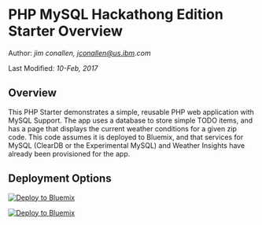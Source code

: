 # PHP MySQL Hackathong Edition Starter Overview

Author: _jim conallen, jconallen@us.ibm.com_

Last Modified: _10-Feb, 2017_

## Overview

This PHP Starter demonstrates a simple, reusable PHP web application with MySQL Support.  The app
uses a database to store simple TODO items, and has a page that displays the current weather
conditions for a given zip code.  This code assumes it is deployed to Bluemix, and that services for
MySQL (ClearDB or the Experimental MySQL) and Weather Insights have already been provisioned for 
the app.

## Deployment Options

[![Deploy to Bluemix](https://bluemix.net/deploy/button.png)](https://bluemix.net/deploy?repository=https%3A%2F%2Fgithub.com%2Fjconallen%2FPHP-MySQL-Hackathon-Example)

[![Deploy to Bluemix](https://developer.ibm.com/devops-services/wp-content/uploads/sites/42/2016/05/create_toolchain_button.png)](https://console.ng.bluemix.net/devops/setup/deploy/?repository=https%3A%2F%2Fgithub.com%2Fjconallen%2FPHP-MySQL-Hackathon-Example)


